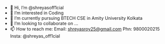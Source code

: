 - 👋 Hi, I’m @shreyasoff1cial
- 👀 I’m interested in Coding
- 🌱 I’m currently pursuing BTECH CSE in Amity University Kolkata
- 💞️ I’m looking to collaborate on ...
- 📫 How to reach me:
Email:  shreyasroy25@gmail.com 
Phn: 9800020215
Insta: @shreyas_off1cial

<!---
shreyasoff1cial/shreyasoff1cial is a ✨ special ✨ repository because its `README.md` (this file) appears on your GitHub profile.
You can click the Preview link to take a look at your changes.
--->
